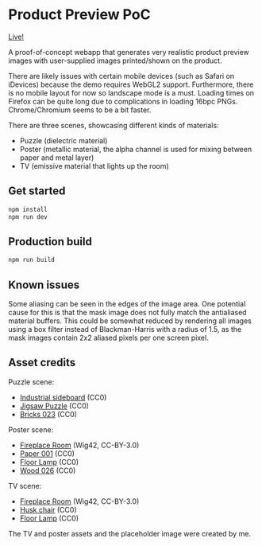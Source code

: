 # Product Preview PoC

[Live!](https://pp.jji.fi)

A proof-of-concept webapp that generates very realistic product preview images
with user-supplied images printed/shown on the product.

There are likely issues with certain mobile devices (such as Safari on iDevices)
because the demo requires WebGL2 support. Furthermore, there is no mobile layout
for now so landscape mode is a must. Loading times on Firefox can be quite long
due to complications in loading 16bpc PNGs. Chrome/Chromium seems to be a bit
faster.

There are three scenes, showcasing different kinds of materials:
* Puzzle (dielectric material)
* Poster (metallic material, the alpha channel is used for mixing between paper and metal layer)
* TV (emissive material that lights up the room)

## Get started

```bash
npm install
npm run dev
```

## Production build

```bash
npm run build
```

## Known issues

Some aliasing can be seen in the edges of the image area. One potential cause
for this is that the mask image does not fully match the antialiased material
buffers. This could be somewhat reduced by rendering all images using a box
filter instead of Blackman-Harris with a radius of 1.5, as the mask images
contain 2x2 aliased pixels per one screen pixel.

## Asset credits

Puzzle scene:
* [Industrial sideboard](https://www.blendswap.com/blend/24008) (CC0)
* [Jigsaw Puzzle](https://www.blendswap.com/blend/23563) (CC0)
* [Bricks 023](https://cc0textures.com/view?id=Bricks023) (CC0)

Poster scene:
* [Fireplace Room](https://casual-effects.com/data/) (Wig42, CC-BY-3.0)
* [Paper 001](https://cc0textures.com/view?id=Paper001) (CC0)
* [Floor Lamp](https://www.blendswap.com/blend/20724) (CC0)
* [Wood 026](https://cc0textures.com/view?id=Wood026) (CC0)

TV scene:
* [Fireplace Room](https://casual-effects.com/data/) (Wig42, CC-BY-3.0)
* [Husk chair](https://www.blendswap.com/blend/11475) (CC0)
* [Floor Lamp](https://www.blendswap.com/blend/20724) (CC0)

The TV and poster assets and the placeholder image were created by me.
